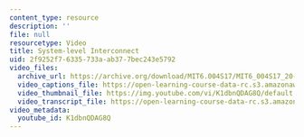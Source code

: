 ```yaml
---
content_type: resource
description: ''
file: null
resourcetype: Video
title: System-level Interconnect
uid: 2f9252f7-6335-733a-ab37-7bec243e5792
video_files:
  archive_url: https://archive.org/download/MIT6.004S17/MIT6_004S17_20-02-05_300k.mp4
  video_captions_file: https://open-learning-course-data-rc.s3.amazonaws.com/6-004-computation-structures-spring-2017/c0ba10a10a285b27b30fe0a0fe9a0336_K1dbnQDAG8Q.vtt
  video_thumbnail_file: https://img.youtube.com/vi/K1dbnQDAG8Q/default.jpg
  video_transcript_file: https://open-learning-course-data-rc.s3.amazonaws.com/6-004-computation-structures-spring-2017/e36f8a37ba03747af295462b53a34df4_K1dbnQDAG8Q.pdf
video_metadata:
  youtube_id: K1dbnQDAG8Q
---
```

